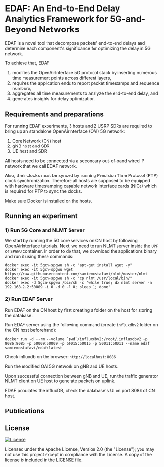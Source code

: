 # EDAF: An End-to-End Delay Analytics Framework for 5G-and-Beyond Networks

EDAF is a novel tool that decompose packets' end-to-end delays and determine each component's significance for optimizing the delay in 5G network.

To achieve that, EDAF
 1) modifies the OpenAirInterface 5G protocol stack by inserting numerous time measurement points across different layers,
 2) requires the application ends to report packet timestamps and sequence numbers,
 3) aggregates all time measurements to analyze the end-to-end delay, and
 4) generates insights for delay optimization.

## Requirements and preparations

For running EDAF experiments, 3 hosts and 2 USRP SDRs are required to bring up an standalone OpenAirInterface (OAI) 5G network:
1. Core Network (CN) host
2. gNB host and SDR
3. UE host and SDR

All hosts need to be connected via a secondary out-of-band wired IP network that we call EDAF network.

Also, their clocks must be synced by running Precision Time Protocol (PTP) clock synchronization.
Therefore all hosts are supposed to be equipped with hardware timestamping capable network interface cards (NICs) which is required for PTP to sync the clocks.

Make sure Docker is installed on the hosts.

## Running an experiment

### 1) Run 5G Core and NLMT Server

We start by running the 5G core services on CN host by following OpenAirInterface tutorials.
Next, we need to run NLMT server inside the `UPF` or `SPGWU` container.
In order to do that, we download the applications binary and run it using these commands:
```
docker exec -it 5gcn-spgwu sh -c "apt-get install wget -y"
docker exec -it 5gcn-spgwu wget https://raw.githubusercontent.com/samiemostafavi/nlmt/master/nlmt
docker exec -it 5gcn-spgwu sh -c "cp nlmt /usr/local/bin/"
docker exec -d 5gcn-spgwu /bin/sh -c 'while true; do nlmt server -n 192.168.2.2:50009 -i 0 -d 0 -l 0; sleep 1; done'
```


### 2) Run EDAF Server

Run EDAF on the CN host by first creating a folder on the host for storing the database.

Run EDAF server using the following command (create `influxdbv2` folder on the CN host beforehand):
```
docker run -d --rm --volume `pwd`/influxdbv2:/root/.influxdbv2 -p 8086:8086 -p 50009:50009 -p 50015:50015 -p 50011:50011 --name edaf samiemostafavi/edaf:latest
```
Check influxdb on the browser: `http://localhost:8086`


Run the modified OAI 5G network on gNB and UE hosts.

Upon successful connection between gNB and UE, run the traffic generator NLMT client on UE host to generate packets on uplink.

EDAF populates the influxDB, check the database's UI on port 8086 of CN host.

## Publications

## License

[![License](https://img.shields.io/badge/License-Apache%202.0-blue.svg)](https://opensource.org/licenses/Apache-2.0)

Licensed under the Apache License, Version 2.0 (the "License"); you may not use this project except in compliance with the License. A copy of the license is included in the [LICENSE](LICENSE) file.
